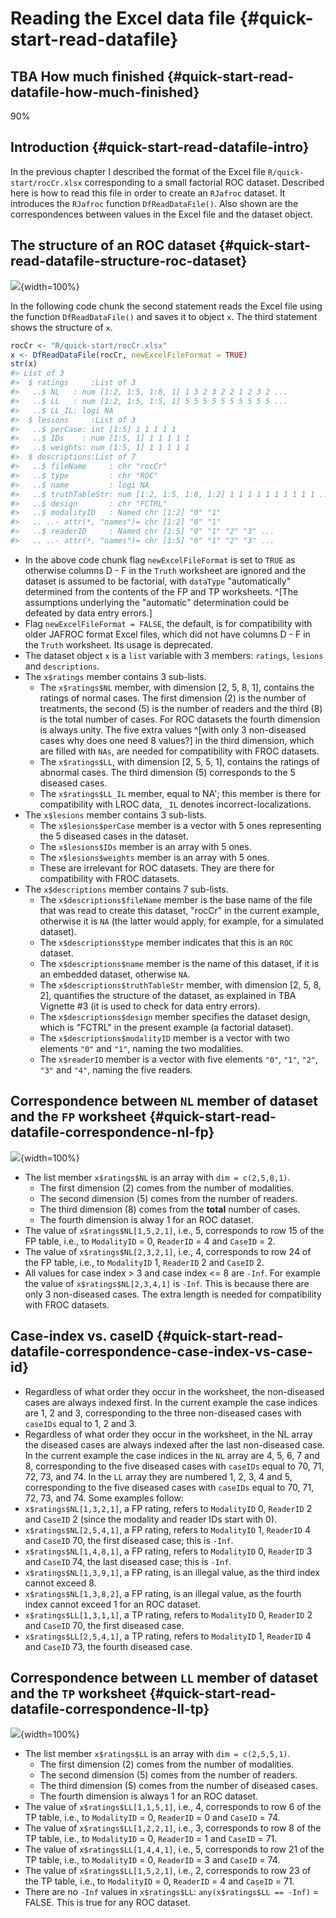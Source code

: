 # Reading the Excel data file {#quick-start-read-datafile}





## TBA How much finished {#quick-start-read-datafile-how-much-finished}
90%


## Introduction {#quick-start-read-datafile-intro}
In the previous chapter I described the format of the Excel file `R/quick-start/rocCr.xlsx` corresponding to a small factorial ROC dataset. Described here is how to read this file in order to create an `RJafroc` dataset. It introduces the `RJafroc` function `DfReadDataFile()`. Also shown are the correspondences between values in the Excel file and the dataset object. 


## The structure of an ROC dataset {#quick-start-read-datafile-structure-roc-dataset}
![](images/quick-start/rocCrTruth.png){width=100%}

In the following code chunk the second statement reads the Excel file using the function `DfReadDataFile()` and saves it to object `x`. The third statement shows the structure of `x`.


```r
rocCr <- "R/quick-start/rocCr.xlsx"
x <- DfReadDataFile(rocCr, newExcelFileFormat = TRUE)
str(x)
#> List of 3
#>  $ ratings     :List of 3
#>   ..$ NL   : num [1:2, 1:5, 1:8, 1] 1 3 2 3 2 2 1 2 3 2 ...
#>   ..$ LL   : num [1:2, 1:5, 1:5, 1] 5 5 5 5 5 5 5 5 5 5 ...
#>   ..$ LL_IL: logi NA
#>  $ lesions     :List of 3
#>   ..$ perCase: int [1:5] 1 1 1 1 1
#>   ..$ IDs    : num [1:5, 1] 1 1 1 1 1
#>   ..$ weights: num [1:5, 1] 1 1 1 1 1
#>  $ descriptions:List of 7
#>   ..$ fileName     : chr "rocCr"
#>   ..$ type         : chr "ROC"
#>   ..$ name         : logi NA
#>   ..$ truthTableStr: num [1:2, 1:5, 1:8, 1:2] 1 1 1 1 1 1 1 1 1 1 ...
#>   ..$ design       : chr "FCTRL"
#>   ..$ modalityID   : Named chr [1:2] "0" "1"
#>   .. ..- attr(*, "names")= chr [1:2] "0" "1"
#>   ..$ readerID     : Named chr [1:5] "0" "1" "2" "3" ...
#>   .. ..- attr(*, "names")= chr [1:5] "0" "1" "2" "3" ...
```

* In the above code chunk flag `newExcelFileFormat` is set to `TRUE` as otherwise columns D - F in the `Truth` worksheet are ignored and the dataset is assumed to be factorial, with `dataType` "automatically" determined from the contents of the FP and TP worksheets. ^[The assumptions underlying the "automatic" determination could be defeated by data entry errors.] 
* Flag `newExcelFileFormat = FALSE`, the default, is for compatibility with older JAFROC format Excel files, which did not have columns D - F in the `Truth` worksheet. Its usage is deprecated.
* The dataset object `x` is a `list` variable with 3 members: `ratings`, `lesions` and `descriptions`.
* The `x$ratings` member contains 3 sub-lists.
    + The `x$ratings$NL` member, with dimension [2, 5, 8, 1], contains the ratings of normal cases. The first dimension (2) is the number of treatments, the second (5) is the number of readers and the third (8) is the total number of cases. For ROC datasets the fourth dimension is always unity. The five extra values ^[with only 3 non-diseased cases why does one need 8 values?] in the third dimension, which are filled with `NAs`, are needed for compatibility with FROC datasets.
    + The `x$ratings$LL`, with dimension [2, 5, 5, 1], contains the ratings of abnormal cases. The third dimension (5) corresponds to the 5 diseased cases.
    + The `x$ratings$LL_IL` member, equal to NA'; this member is there for compatibility with LROC data, `_IL`  denotes incorrect-localizations. 
* The `x$lesions` member contains 3 sub-lists.
    + The `x$lesions$perCase` member is a vector with 5 ones representing the 5 diseased cases in the dataset. 
    + The `x$lesions$IDs` member is an array with 5 ones.
    + The `x$lesions$weights` member is an array with 5 ones.
    + These are irrelevant for ROC datasets. They are there for compatibility with FROC datasets.
* The `x$descriptions` member contains 7 sub-lists.
    + The `x$descriptions$fileName` member is the base name of the file that was read to create this dataset, "rocCr" in the current example, otherwise it is `NA` (the latter would apply, for example, for a simulated dataset). 
    + The `x$descriptions$type` member indicates that this is an `ROC` dataset. 
    + The `x$descriptions$name` member is the name of this dataset, if it is an embedded dataset, otherwise `NA`. 
    + The `x$descriptions$truthTableStr` member, with dimension [2, 5, 8, 2], quantifies the structure of the dataset, as explained in TBA Vignette #3 (it is used to check for data entry errors).
    + The `x$descriptions$design` member specifies the dataset design, which is "FCTRL" in the present example (a factorial dataset).
    + The `x$descriptions$modalityID` member is a vector with two elements `"0"` and `"1"`, naming the two modalities. 
    + The `x$readerID` member is a vector with five elements  `"0"`, `"1"`, `"2"`, `"3"` and `"4"`, naming the five readers. 


## Correspondence between `NL` member of dataset and the `FP` worksheet {#quick-start-read-datafile-correspondence-nl-fp}
![](images/quick-start/rocCrFp.png){width=100%}

* The list member `x$ratings$NL` is an array with `dim = c(2,5,8,1)`. 
    + The first dimension (2) comes from the number of modalities. 
    + The second dimension (5) comes from the number of readers. 
    + The third dimension (8) comes from the **total** number of cases. 
    + The fourth dimension is alway 1 for an ROC dataset. 
* The value of `x$ratings$NL[1,5,2,1]`, i.e., 5, corresponds to row 15 of the FP table, i.e., to `ModalityID` = 0, `ReaderID` = 4 and `CaseID` = 2.
* The value of `x$ratings$NL[2,3,2,1]`, i.e., 4, corresponds to row 24 of the FP table, i.e., to `ModalityID` 1, `ReaderID` 2 and `CaseID` 2.
* All values for case index > 3 and case index <= 8 are `-Inf`. For example the value of `x$ratings$NL[2,3,4,1]` is `-Inf`. This is because there are only 3 non-diseased cases. The extra length is needed for compatibility with FROC datasets.


## Case-index vs. caseID {#quick-start-read-datafile-correspondence-case-index-vs-case-id}
* Regardless of what order they occur in the worksheet, the non-diseased cases are always indexed first. In the current example the case indices are 1, 2 and 3, corresponding to the three non-diseased cases with `caseIDs` equal to 1, 2 and 3.
* Regardless of what order they occur in the worksheet, in the NL array the diseased cases are always indexed after the last non-diseased case. In the current example the case indices in the `NL` array are 4, 5, 6, 7 and 8, corresponding to the five diseased cases with `caseIDs` equal to 70, 71, 72, 73, and 74. In the `LL` array they are numbered 1, 2, 3, 4 and 5, corresponding to the five diseased cases with `caseIDs` equal to 70, 71, 72, 73, and 74. Some examples follow:
* `x$ratings$NL[1,3,2,1]`, a FP rating, refers to `ModalityID` 0, `ReaderID` 2 and `CaseID` 2 (since the modality and reader IDs start with 0).
* `x$ratings$NL[2,5,4,1]`, a FP rating, refers to `ModalityID` 1, `ReaderID` 4 and `CaseID` 70, the first diseased case; this is `-Inf`.
* `x$ratings$NL[1,4,8,1]`, a FP rating, refers to `ModalityID` 0, `ReaderID` 3 and `CaseID` 74, the last diseased case; this is `-Inf`.
* `x$ratings$NL[1,3,9,1]`, a FP rating, is an illegal value, as the third index cannot exceed 8.
* `x$ratings$NL[1,3,8,2]`, a FP rating, is an illegal value, as the fourth index cannot exceed 1 for an ROC dataset.
* `x$ratings$LL[1,3,1,1]`, a TP rating, refers to `ModalityID` 0, `ReaderID` 2 and `CaseID` 70, the first diseased case.
* `x$ratings$LL[2,5,4,1]`, a TP rating, refers to `ModalityID` 1, `ReaderID` 4 and `CaseID` 73, the fourth diseased case.

## Correspondence between `LL` member of dataset and the `TP` worksheet {#quick-start-read-datafile-correspondence-ll-tp}
![](images/quick-start/rocCrTp.png){width=100%}

* The list member `x$ratings$LL` is an array with `dim = c(2,5,5,1)`. 
    + The first dimension (2) comes from the number of modalities. 
    + The second dimension (5) comes from the number of readers. 
    + The third dimension (5) comes from the number of diseased cases. 
    + The fourth dimension is always 1 for an ROC dataset. 
* The value of `x$ratings$LL[1,1,5,1]`, i.e., 4, corresponds to row 6 of the TP table, i.e., to `ModalityID` = 0, `ReaderID` = 0 and `CaseID` = 74.
* The value of `x$ratings$LL[1,2,2,1]`, i.e., 3, corresponds to row 8 of the TP table, i.e., to `ModalityID` = 0, `ReaderID` = 1 and `CaseID` = 71.
* The value of `x$ratings$LL[1,4,4,1]`, i.e., 5, corresponds to row 21 of the TP table, i.e., to `ModalityID` = 0, `ReaderID` = 3 and `CaseID` = 74.
* The value of `x$ratings$LL[1,5,2,1]`, i.e., 2, corresponds to row 23 of the TP table, i.e., to `ModalityID` = 0, `ReaderID` = 4 and `CaseID` = 71.
* There are no `-Inf` values in `x$ratings$LL`: `any(x$ratings$LL == -Inf)` = FALSE. This is true for any ROC dataset.

